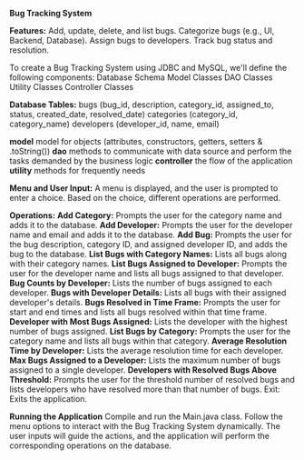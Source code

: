 **Bug Tracking System**

**Features:**
Add, update, delete, and list bugs.
Categorize bugs (e.g., UI, Backend, Database).
Assign bugs to developers.
Track bug status and resolution.

To create a Bug Tracking System using JDBC and MySQL, we'll define the following components:
    Database Schema
    Model Classes
    DAO Classes
    Utility Classes
    Controller Classes

**Database Tables:**
bugs (bug_id, description, category_id, assigned_to, status, created_date, resolved_date)
categories (category_id, category_name)
developers (developer_id, name, email)

**model**
model for objects (attributes, constructors, getters, setters & .toString())
**dao**
methods to communicate with data source and perform the tasks demanded by the business logic
**controller**
the flow of the application
**utility**
methods for frequently needs

**Menu and User Input:**
A menu is displayed, and the user is prompted to enter a choice. Based on the choice, different operations are performed.

**Operations:**
**Add Category:** Prompts the user for the category name and adds it to the database.
**Add Developer:** Prompts the user for the developer name and email and adds it to the database.
**Add Bug:** Prompts the user for the bug description, category ID, and assigned developer ID, and adds the bug to the database.
**List Bugs with Category Names:** Lists all bugs along with their category names.
**List Bugs Assigned to Developer:** Prompts the user for the developer name and lists all bugs assigned to that developer.
**Bug Counts by Developer:** Lists the number of bugs assigned to each developer.
**Bugs with Developer Details:** Lists all bugs with their assigned developer's details.
**Bugs Resolved in Time Frame:** Prompts the user for start and end times and lists all bugs resolved within that time frame.
**Developer with Most Bugs Assigned:** Lists the developer with the highest number of bugs assigned.
**List Bugs by Category:** Prompts the user for the category name and lists all bugs within that category.
**Average Resolution Time by Developer:** Lists the average resolution time for each developer.
**Max Bugs Assigned to a Developer:** Lists the maximum number of bugs assigned to a single developer.
**Developers with Resolved Bugs Above Threshold:** Prompts the user for the threshold number of resolved bugs and lists developers who have resolved more than that number of bugs.
Exit: Exits the application.

**Running the Application**
Compile and run the Main.java class. Follow the menu options to interact with the Bug Tracking System dynamically. The user inputs will guide the actions, and the application will perform the corresponding operations on the database.
